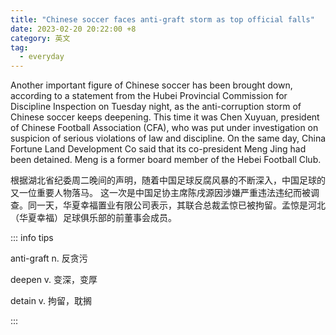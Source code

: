 ```yaml
---
title: "Chinese soccer faces anti-graft storm as top official falls"
date: 2023-02-20 20:22:00 +8
category: 英文
tag:
  - everyday
---
```


Another important figure of Chinese soccer has been brought down, according to a statement from the Hubei Provincial Commission for Discipline Inspection on Tuesday night, as the anti-corruption storm of Chinese soccer keeps deepening. This time it was Chen Xuyuan, president of Chinese Football Association (CFA), who was put under investigation on suspicion of serious violations of law and discipline. On the same day, China Fortune Land Development Co said that its co-president Meng Jing had been detained. Meng is a former board member of the Hebei Football Club.

根据湖北省纪委周二晚间的声明，随着中国足球反腐风暴的不断深入，中国足球的又一位重要人物落马。 这一次是中国足协主席陈戌源因涉嫌严重违法违纪而被调查。同一天，华夏幸福置业有限公司表示，其联合总裁孟惊已被拘留。孟惊是河北（华夏幸福）足球俱乐部的前董事会成员。

::: info tips

anti-graft n. 反贪污

deepen v. 变深，变厚

detain v. 拘留，耽搁

:::

